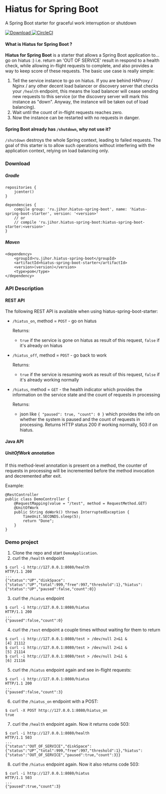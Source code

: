 # Hiatus for Spring Boot
A Spring Boot starter for graceful work interruption or shutdown 

[ ![Download](https://api.bintray.com/packages/jihor/maven/hiatus-spring-boot/images/download.svg) ](https://bintray.com/jihor/maven/hiatus-spring-boot/_latestVersion)
[![CircleCI](https://circleci.com/gh/jihor/hiatus-spring-boot/tree/master.svg?style=shield)](https://circleci.com/gh/jihor/hiatus-spring-boot/tree/master)

#### What is Hiatus for Spring Boot ?
**Hiatus for Spring Boot** is a starter that allows a Spring Boot application to... go on hiatus :) i.e. return an 'OUT OF SERVICE' result in respond to a health check, while allowing in-flight requests to complete, and also provides a way to keep score of these requests. The basic use case is really simple:
1. Tell the service instance to go on hiatus. If you are behind HAProxy / Nginx / any other decent load balancer or discovery server that checks your `/health` endpoint, this means the load balancer will cease sending new requests to this service (or the discovery server will mark this instance as "down". Anyway, the instance will be taken out of load balancing). 
2. Wait until the count of in-flight requests reaches zero. 
3. Now the instance can be restarted with no requests in danger.

#### Spring Boot already has `/shutdown`, why not use it?
`/shutdown` destroys the whole Spring context, leading to failed requests. The goal of this starter is to allow such operations without interfering with the application context, relying on load balancing only.


### Download
##### Gradle
```
repositories {
    jcenter()
}

dependencies {
    compile group: 'ru.jihor.hiatus-spring-boot', name: 'hiatus-spring-boot-starter', version: '<version>'
    // or
    // compile 'ru.jihor.hiatus-spring-boot:hiatus-spring-boot-starter:<version>'
}
```
##### Maven
```
<dependency>
    <groupId>ru.jihor.hiatus-spring-boot</groupId>
    <artifactId>hiatus-spring-boot-starter</artifactId>
    <version>(version)</version>
    <type>pom</type>
</dependency>
```

### API Description
#### REST API

The following REST API is available when using hiatus-spring-boot-starter:

* `/hiatus_on`, method = `POST` - go on hiatus
 
    Returns:
    - `true` if the service is gone on hiatus as result of this request, `false` if it's already on hiatus  

* `/hiatus_off`, method = `POST` - go back to work

	Returns:
    - `true` if the service is resuming work as result of this request, `false` if it's already working normally
      
* `/hiatus`, method = `GET` - the health indicator which provides the information on the service state and the count of requests in processing 

    Returns:
    - json like ``
{
    "paused": true,
    "count": 0
}
`` which provides the info on whether the system is paused and the count of requests in processing. Returns HTTP status 200 if working normally, 503 if on hiatus. 

#### Java API
##### UnitOfWork annotation

If this method-level annotation is present on a method, the counter of requests in processing will be incremented before the method invocation and decremented after exit.

Example:
```
@RestController
public class DemoController {
    @RequestMapping(value = "/test", method = RequestMethod.GET)
    @UnitOfWork
    public String doWork() throws InterruptedException {
        TimeUnit.SECONDS.sleep(5);
        return "Done";
    }
}
```

### Demo project
1. Clone the repo and start `DemoApplication`.
2. curl the `/health` endpoint
```
$ curl -i http://127.0.0.1:8080/health
HTTP/1.1 200                                              
...
{"status":"UP","diskSpace":{"status":"UP","total":999,"free":997,"threshold":1},"hiatus":{"status":"UP","paused":false,"count":0}}
```
3. curl the `/hiatus` endpoint
```
$ curl -i http://127.0.0.1:8080/hiatus
HTTP/1.1 200 
...
{"paused":false,"count":0}
```
4. curl the `/test` endpoint a couple times without waiting for them to return 
```
$ curl -i http://127.0.0.1:8080/test > /dev/null 2>&1 &
[4] 21112
$ curl -i http://127.0.0.1:8080/test > /dev/null 2>&1 &
[5] 21114
$ curl -i http://127.0.0.1:8080/test > /dev/null 2>&1 &
[6] 21116
```
5. curl the `/hiatus` endpoint again and see in-flight requests:
```
$ curl -i http://127.0.0.1:8080/hiatus
HTTP/1.1 200 
...
{"paused":false,"count":3}
```
6. curl the `/hiatus_on` endpoint with a POST:
```
$ curl -X POST http://127.0.0.1:8080/hiatus_on
true
```
7. curl the `/health` endpoint again. Now it returns code 503:
```
$ curl -i http://127.0.0.1:8080/health
HTTP/1.1 503                                              
...
{"status":"OUT_OF_SERVICE","diskSpace":{"status":"UP","total":999,"free":997,"threshold":1},"hiatus":{"status":"OUT_OF_SERVICE","paused":true,"count":3}}
``` 
8. curl the `/hiatus` endpoint again. Now it also returns code 503:
```
$ curl -i http://127.0.0.1:8080/hiatus
HTTP/1.1 503 
...
{"paused":true,"count":3}
```
